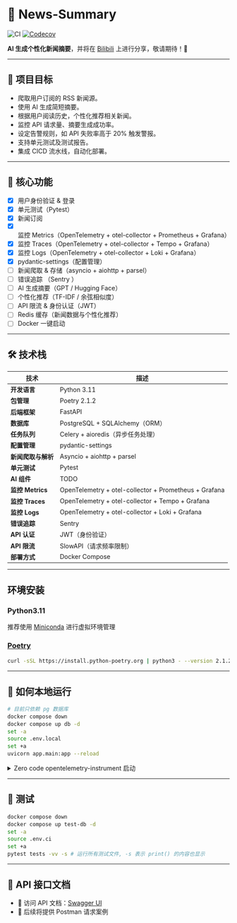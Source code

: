 # 📰 News-Summary

![CI](https://github.com/wsgggws/news-summary/actions/workflows/ci.yml/badge.svg)
[![Codecov](https://codecov.io/gh/wsgggws/news-summary/branch/main/graph/badge.svg)](https://codecov.io/gh/wsgggws/news-summary)

**AI 生成个性化新闻摘要**，并将在 [Bilibili](https://space.bilibili.com/472722204?spm_id_from=333.1007.0.0) 上进行分享，敬请期待！🚀

---

## 🎯 **项目目标**

- 爬取用户订阅的 RSS 新闻源。
- 使用 AI 生成简短摘要。
- 根据用户阅读历史，个性化推荐相关新闻。
- 监控 API 请求量、摘要生成成功率。
- 设定告警规则，如 API 失败率高于 20% 触发警报。
- 支持单元测试及测试报告。
- 集成 CICD 流水线，自动化部署。

---

## 🚀 **核心功能**

- [x] 用户身份验证 & 登录
- [x] 单元测试（Pytest）
- [x] 新闻订阅
- [x] 监控 Metrics（OpenTelemetry + otel-collector + Prometheus + Grafana）
- [x] 监控 Traces（OpenTelemetry + otel-collector + Tempo + Grafana）
- [x] 监控 Logs（OpenTelemetry + otel-collector + Loki + Grafana）
- [x] pydantic-settings（配置管理）
- [ ] 新闻爬取 & 存储（asyncio + aiohttp + parsel）
- [ ] 错误追踪 （Sentry ）
- [ ] AI 生成摘要（GPT / Hugging Face）
- [ ] 个性化推荐（TF-IDF / 余弦相似度）
- [ ] API 限流 & 身份认证（JWT）
- [ ] Redis 缓存（新闻数据与个性化推荐）
- [ ] Docker 一键启动

---

## 🛠 **技术栈**

| **技术**           | **描述**                                              |
| ------------------ | ----------------------------------------------------- |
| **开发语言**       | Python 3.11                                           |
| **包管理**         | Poetry 2.1.2                                          |
| **后端框架**       | FastAPI                                               |
| **数据库**         | PostgreSQL + SQLAlchemy（ORM）                        |
| **任务队列**       | Celery + aioredis（异步任务处理）                     |
| **配置管理**       | pydantic-settings                                     |
| **新闻爬取与解析** | Asyncio + aiohttp + parsel                            |
| **单元测试**       | Pytest                                                |
| **AI 组件**        | TODO                                                  |
| **监控 Metrics**   | OpenTelemetry + otel-collector + Prometheus + Grafana |
| **监控 Traces**    | OpenTelemetry + otel-collector + Tempo + Grafana      |
| **监控 Logs**      | OpenTelemetry + otel-collector + Loki + Grafana       |
| **错误追踪**       | Sentry                                                |
| **API 认证**       | JWT（身份验证）                                       |
| **API 限流**       | SlowAPI（请求频率限制）                               |
| **部署方式**       | Docker Compose                                        |

---

## 环境安装

### Python3.11

推荐使用 [Miniconda](https://www.anaconda.com/docs/getting-started/miniconda/main) 进行虚拟环境管理

### [Poetry](https://python-poetry.org/docs/)

```sh
curl -sSL https://install.python-poetry.org | python3 - --version 2.1.2
```

---

## 🚀 **如何本地运行**

```sh
# 目前只依赖 pg 数据库
docker compose down
docker compose up db -d
set -a
source .env.local
set +a
uvicorn app.main:app --reload
```

<details>
<summary>
   Zero code opentelemetry-instrument 启动
</summary>

```sh
# 注意不要使用 --reload 启动，不然没有 console 输出, 这里简单起见，起了所有的 docker images
docker compose down
docker compose up -d
set -a
source .env.local
source .otel.env
set +a
opentelemetry-instrument uvicorn app.main:app
```

![metrics](./png/prometheus-metrics.png)
![traces](./png/tempo-traces.png)
![logs](./png/loki-logs.png)

</details>

---

## 🧪 **测试**

```sh
docker compose down
docker compose up test-db -d
set -a
source .env.ci
set +a
pytest tests -vv -s # 运行所有测试文件, -s 表示 print() 的内容也显示
```

---

## 📡 **API 接口文档**

- 📌 访问 API 文档：[Swagger UI](http://127.0.0.1:8000/docs)
- 📌 后续将提供 Postman 请求案例
